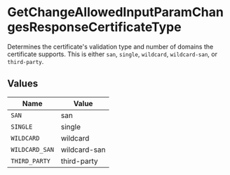 # GetChangeAllowedInputParamChangesResponseCertificateType

Determines the certificate's validation type and number of domains the certificate supports. This is either `san`, `single`, `wildcard`, `wildcard-san`, or `third-party`.


## Values

| Name           | Value          |
| -------------- | -------------- |
| `SAN`          | san            |
| `SINGLE`       | single         |
| `WILDCARD`     | wildcard       |
| `WILDCARD_SAN` | wildcard-san   |
| `THIRD_PARTY`  | third-party    |